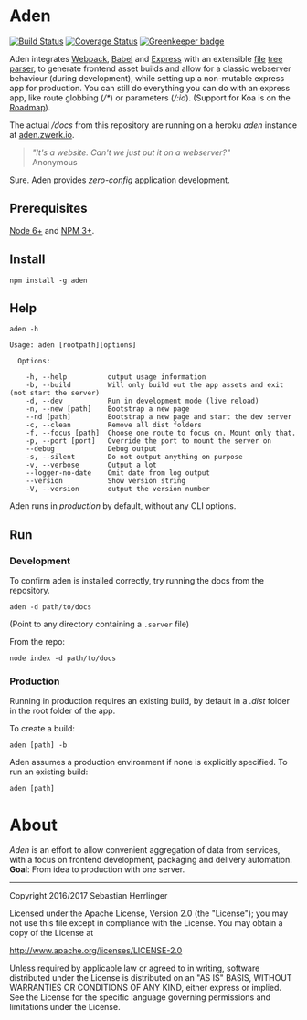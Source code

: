 # Aden

[![Build Status](https://travis-ci.org/kommander/aden.png)](https://travis-ci.org/kommander/aden) [![Coverage Status](https://coveralls.io/repos/github/kommander/aden/badge.svg?branch=master)](https://coveralls.io/github/kommander/aden?branch=master) [![Greenkeeper badge](https://badges.greenkeeper.io/kommander/aden.svg)](https://greenkeeper.io/)

Aden integrates [Webpack](https://github.com/webpack/webpack),
[Babel](https://babeljs.io) and
[Express](http://expressjs.com/) with an extensible [file](https://en.wikipedia.org/wiki/Computer_file) [tree](https://en.wikipedia.org/wiki/Tree_data_structure) [parser](https://en.wikipedia.org/wiki/Parsing),
to generate frontend asset builds and allow for a classic webserver behaviour
(during development), while setting up a non-mutable express app for production.
You can still do everything you can do with an express app, like route globbing (_/*_) or parameters (_/:id_). (Support for Koa is on the [Roadmap](http://aden.zwerk.io/roadmap)).


The actual _/docs_ from this repository are running on a heroku _aden_ instance at [aden.zwerk.io](http://aden.zwerk.io).


> _"It's a website. Can't we just put it on a webserver?"_  
> Anonymous

Sure. Aden provides _zero-config_ application development.

## Prerequisites
[Node 6+](https://nodejs.org/en/) and [NPM 3+](https://www.npmjs.com/).

## Install
```
npm install -g aden
```

## Help
```
aden -h

Usage: aden [rootpath][options]

  Options:

    -h, --help          output usage information
    -b, --build         Will only build out the app assets and exit (not start the server)
    -d, --dev           Run in development mode (live reload)
    -n, --new [path]    Bootstrap a new page
    --nd [path]         Bootstrap a new page and start the dev server
    -c, --clean         Remove all dist folders
    -f, --focus [path]  Choose one route to focus on. Mount only that.
    -p, --port [port]   Override the port to mount the server on
    --debug             Debug output
    -s, --silent        Do not output anything on purpose
    -v, --verbose       Output a lot
    --logger-no-date    Omit date from log output
    --version           Show version string
    -V, --version       output the version number
```
Aden runs in _production_ by default, without any CLI options.

## Run
### Development
To confirm aden is installed correctly, try running the docs from the repository.
```
aden -d path/to/docs
```
(Point to any directory containing a `.server` file)

From the repo:
```
node index -d path/to/docs
```

### Production
Running in production requires an existing build,
by default in a _.dist_ folder in the root folder of the app.

To create a build:
```
aden [path] -b
```

Aden assumes a production environment if none is explicitly specified.
To run an existing build:
```
aden [path]
```

# About
_Aden_ is an effort to allow convenient aggregation of data from services,
with a focus on frontend development, packaging and delivery automation.
**Goal**: From idea to production with one server.

---
Copyright 2016/2017 Sebastian Herrlinger

Licensed under the Apache License, Version 2.0 (the "License");
you may not use this file except in compliance with the License.
You may obtain a copy of the License at

 http://www.apache.org/licenses/LICENSE-2.0

Unless required by applicable law or agreed to in writing, software
distributed under the License is distributed on an "AS IS" BASIS,
WITHOUT WARRANTIES OR CONDITIONS OF ANY KIND, either express or implied.
See the License for the specific language governing permissions and
limitations under the License.

